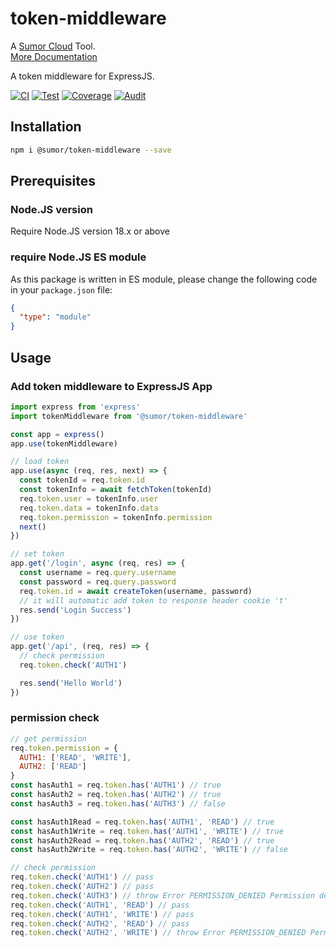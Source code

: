 # token-middleware

A [Sumor Cloud](https://sumor.cloud) Tool.  
[More Documentation](https://sumor.cloud/token-middleware)

A token middleware for ExpressJS.

[![CI](https://github.com/sumor-cloud/token-middleware/actions/workflows/ci.yml/badge.svg)](https://github.com/sumor-cloud/token-middleware/actions/workflows/ci.yml)
[![Test](https://github.com/sumor-cloud/token-middleware/actions/workflows/ut.yml/badge.svg)](https://github.com/sumor-cloud/token-middleware/actions/workflows/ut.yml)
[![Coverage](https://github.com/sumor-cloud/token-middleware/actions/workflows/coverage.yml/badge.svg)](https://github.com/sumor-cloud/token-middleware/actions/workflows/coverage.yml)
[![Audit](https://github.com/sumor-cloud/token-middleware/actions/workflows/audit.yml/badge.svg)](https://github.com/sumor-cloud/token-middleware/actions/workflows/audit.yml)

## Installation

```bash
npm i @sumor/token-middleware --save
```

## Prerequisites

### Node.JS version

Require Node.JS version 18.x or above

### require Node.JS ES module

As this package is written in ES module,
please change the following code in your `package.json` file:

```json
{
  "type": "module"
}
```

## Usage

### Add token middleware to ExpressJS App

```javascript
import express from 'express'
import tokenMiddleware from '@sumor/token-middleware'

const app = express()
app.use(tokenMiddleware)

// load token
app.use(async (req, res, next) => {
  const tokenId = req.token.id
  const tokenInfo = await fetchToken(tokenId)
  req.token.user = tokenInfo.user
  req.token.data = tokenInfo.data
  req.token.permission = tokenInfo.permission
  next()
})

// set token
app.get('/login', async (req, res) => {
  const username = req.query.username
  const password = req.query.password
  req.token.id = await createToken(username, password)
  // it will automatic add token to response header cookie 't'
  res.send('Login Success')
})

// use token
app.get('/api', (req, res) => {
  // check permission
  req.token.check('AUTH1')

  res.send('Hello World')
})
```

### permission check

```javascript
// get permission
req.token.permission = {
  AUTH1: ['READ', 'WRITE'],
  AUTH2: ['READ']
}
const hasAuth1 = req.token.has('AUTH1') // true
const hasAuth2 = req.token.has('AUTH2') // true
const hasAuth3 = req.token.has('AUTH3') // false

const hasAuth1Read = req.token.has('AUTH1', 'READ') // true
const hasAuth1Write = req.token.has('AUTH1', 'WRITE') // true
const hasAuth2Read = req.token.has('AUTH2', 'READ') // true
const hasAuth2Write = req.token.has('AUTH2', 'WRITE') // false

// check permission
req.token.check('AUTH1') // pass
req.token.check('AUTH2') // pass
req.token.check('AUTH3') // throw Error PERMISSION_DENIED Permission denied: AUTH3
req.token.check('AUTH1', 'READ') // pass
req.token.check('AUTH1', 'WRITE') // pass
req.token.check('AUTH2', 'READ') // pass
req.token.check('AUTH2', 'WRITE') // throw Error PERMISSION_DENIED Permission denied: AUTH2=WRITE
```
